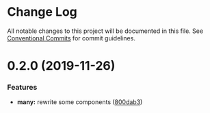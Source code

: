 # Change Log

All notable changes to this project will be documented in this file.
See [Conventional Commits](https://conventionalcommits.org) for commit guidelines.

# 0.2.0 (2019-11-26)


### Features

* **many:** rewrite some components ([800dab3](https://github.com/chrispcode/knack/commit/800dab3))
